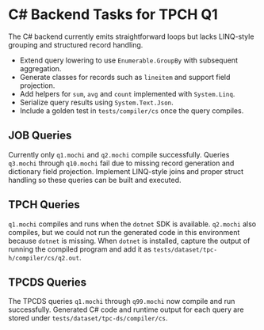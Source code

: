 # C# Backend Tasks for TPCH Q1

The C# backend currently emits straightforward loops but lacks LINQ-style grouping
and structured record handling.

- Extend query lowering to use `Enumerable.GroupBy` with subsequent aggregation.
- Generate classes for records such as `lineitem` and support field projection.
- Add helpers for `sum`, `avg` and `count` implemented with `System.Linq`.
- Serialize query results using `System.Text.Json`.
- Include a golden test in `tests/compiler/cs` once the query compiles.

## JOB Queries

Currently only `q1.mochi` and `q2.mochi` compile successfully. Queries `q3.mochi`
through `q10.mochi` fail due to missing record generation and dictionary field
projection. Implement LINQ-style joins and proper struct handling so these
queries can be built and executed.

## TPCH Queries

`q1.mochi` compiles and runs when the `dotnet` SDK is available. `q2.mochi`
also compiles, but we could not run the generated code in this environment
because `dotnet` is missing. When `dotnet` is installed, capture the output of
running the compiled program and add it as `tests/dataset/tpc-h/compiler/cs/q2.out`.

## TPCDS Queries

The TPCDS queries `q1.mochi` through `q99.mochi` now compile and run
successfully. Generated C# code and runtime output for each query are stored
under `tests/dataset/tpc-ds/compiler/cs`.
